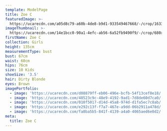 ```yaml
---
template: ModelPage
title: Zoe C
featuredImage: >-
  https://ucarecdn.com/a05d8c79-a60b-4de8-b9d1-933549467668/-/crop/1633x716/0,129/-/preview/
imageThumbnail: >-
  https://ucarecdn.com/14e1bcc0-90a1-4efc-ab56-6a52fb9490f9/-/crop/680x1026/902,93/-/preview/
firstName: Zoe C
collection: Girls
height: 135cm
measurementType: bust
bust: 67cm
waist: 60cm
hips: 76cm
size: 10 Kids
shoeSize: '3.5'
hair: Dirty Blonde
eyes: Brown
imagePortfolio:
  - image: 'https://ucarecdn.com/d08879ff-eb06-496e-bcfb-54f13cef8e18/'
  - image: 'https://ucarecdn.com/48523c9c-48e9-4192-9ad1-7d8de60d7ca0/'
  - image: 'https://ucarecdn.com/010f5017-d14d-45a8-974d-d1fa5ec7c8ab/'
  - image: 'https://ucarecdn.com/e292c13f-f7a7-467e-a9dd-06b2911a478d/'
  - image: 'https://ucarecdn.com/fa8ba5b5-841f-4139-a4a0-4065aed6e0d2/'
meta:
  title: Zoe C
---
```


